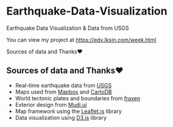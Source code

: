 # Earthquake-Data-Visualization
Earthquake Data Visualization &amp; Data from USGS


You can view my project at
https://edv.lksin.com/week.html

Sources of data and Thanks❤️

## Sources of data and Thanks❤️

*   Real-time earthquake data from [USGS](https://earthexplorer.usgs.gov/)
*   Maps used from [Mapbox](https://www.mapbox.com/) and [CartoDB](https://carto.com/)
*   World tectonic plates and boundaries from [fraxen](https://github.com/fraxen/tectonicplates)
*   Exterior design from [Mudi.ui](https://www.mdui.org/)
*   Map framework using the [Leaflet.js](https://leafletjs.com/) library
*   Data visualization using [D3.js](https://d3js.org/) library
